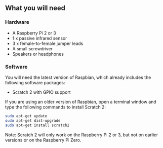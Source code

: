 ## What you will need

### Hardware

- A Raspberry Pi 2 or 3
- 1 x passive infrared sensor
- 3 x female-to-female jumper leads
- A small screwdriver
- Speakers or headphones

### Software

You will need the latest version of Raspbian, which already includes the following software packages:

- Scratch 2 with GPIO support

If you are using an older version of Raspbian, open a terminal window and type the following commands to install Scratch 2:

```bash
sudo apt-get update
sudo apt-get dist-upgrade
sudo apt-get install scratch2
```

Note: Scratch 2 will only work on the Raspberry Pi 2 or 3, but not on earlier versions or on the Raspberry Pi Zero.


